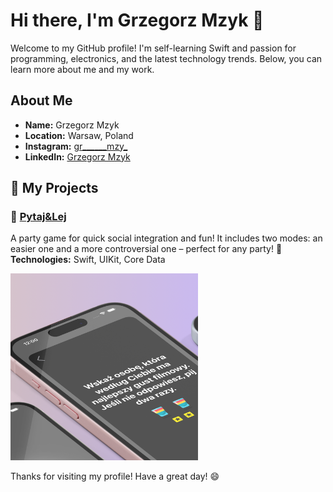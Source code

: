 # Hi there, I'm Grzegorz Mzyk 👋

Welcome to my GitHub profile! I'm self-learning Swift and passion for programming, electronics, and the latest technology trends. Below, you can learn more about me and my work.

## About Me

- **Name:** Grzegorz Mzyk
- **Location:** Warsaw, Poland
- **Instagram:** [gr______mzy_](https://www.instagram.com/gr______mzy_?igsh=dDVkNzI5M2Zhb2pw&utm_source=qr)
- **LinkedIn:** [Grzegorz Mzyk](https://www.linkedin.com/in/grmzy?utm_source=share&utm_campaign=share_via&utm_content=profile&utm_medium=ios_app)

## 📱 My Projects

### 📌 [Pytaj&Lej](https://github.com/GrzegorzMzyk/CardGame)
A party game for quick social integration and fun! It includes two modes: an easier one and a more controversial one – perfect for any party! 🥂  
**Technologies:** Swift, UIKit, Core Data  

<img src="https://github.com/GrzegorzMzyk/CardGame/blob/cdd53e539db5cb842498c05403ded7b66f89f7c9/pytajLej1.png" width="300" alt="Opis obrazka">

Thanks for visiting my profile! Have a great day! 😄
